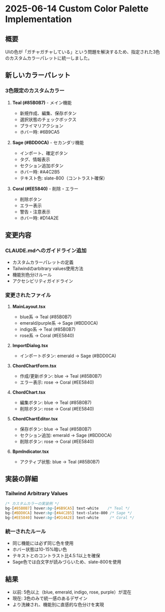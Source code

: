 # 2025-06-14 Custom Color Palette Implementation

## 概要

UIの色が「ガチャガチャしている」という問題を解決するため、指定された3色のカスタムカラーパレットに統一しました。

## 新しいカラーパレット

### 3色限定のカスタムカラー

1. **Teal (#85B0B7)** - メイン機能
   - 新規作成、編集、保存ボタン
   - 選択状態のチェックボックス
   - プライマリアクション
   - ホバー時: #6B9CA5

2. **Sage (#BDD0CA)** - セカンダリ機能
   - インポート、確定ボタン
   - タグ、情報表示
   - セクション追加ボタン
   - ホバー時: #A4C2B5
   - テキスト色: slate-800（コントラスト確保）

3. **Coral (#EE5840)** - 削除・エラー
   - 削除ボタン
   - エラー表示
   - 警告・注意表示
   - ホバー時: #D14A2E

## 変更内容

### CLAUDE.mdへのガイドライン追加
- カスタムカラーパレットの定義
- Tailwindのarbitrary values使用方法
- 機能別色分けルール
- アクセシビリティガイドライン

### 変更されたファイル

1. **MainLayout.tsx**
   - blue系 → Teal (#85B0B7)
   - emerald/purple系 → Sage (#BDD0CA)
   - indigo系 → Teal (#85B0B7)
   - rose系 → Coral (#EE5840)

2. **ImportDialog.tsx**
   - インポートボタン: emerald → Sage (#BDD0CA)

3. **ChordChartForm.tsx**
   - 作成/更新ボタン: blue → Teal (#85B0B7)
   - エラー表示: rose → Coral (#EE5840)

4. **ChordChart.tsx**
   - 編集ボタン: blue → Teal (#85B0B7)
   - 削除ボタン: rose → Coral (#EE5840)

5. **ChordChartEditor.tsx**
   - 保存ボタン: blue → Teal (#85B0B7)
   - セクション追加: emerald → Sage (#BDD0CA)
   - 削除ボタン: rose → Coral (#EE5840)

6. **BpmIndicator.tsx**
   - アクティブ状態: blue → Teal (#85B0B7)

## 実装の詳細

### Tailwind Arbitrary Values
```css
/* カスタムカラーの実装例 */
bg-[#85B0B7] hover:bg-[#6B9CA5] text-white    /* Teal */
bg-[#BDD0CA] hover:bg-[#A4C2B5] text-slate-800 /* Sage */
bg-[#EE5840] hover:bg-[#D14A2E] text-white     /* Coral */
```

### 統一されたルール
- 同じ機能には必ず同じ色を使用
- ホバー状態は10-15%暗い色
- テキストとのコントラスト比4.5:1以上を確保
- Sage色では白文字が読みづらいため、slate-800を使用

## 結果

- 以前: 5色以上（blue, emerald, indigo, rose, purple）が混在
- 現在: 3色のみで統一感のあるデザイン
- より洗練され、機能別に直感的な色分けを実現